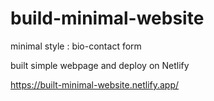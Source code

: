 # build-minimal-website
minimal style : bio-contact form 

built simple webpage
and deploy on Netlify 

https://built-minimal-website.netlify.app/
